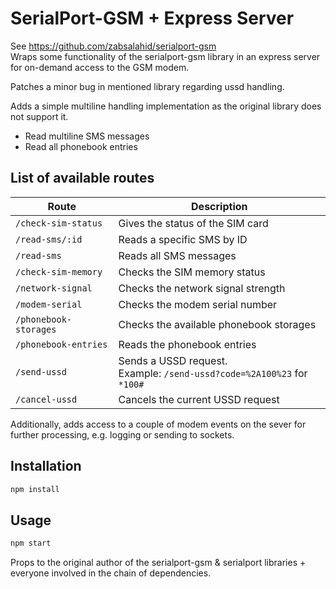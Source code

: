 # SerialPort-GSM + Express Server

See https://github.com/zabsalahid/serialport-gsm   
Wraps some functionality of the serialport-gsm library in an express server for on-demand access to the GSM modem.   

Patches a minor bug in mentioned library regarding ussd handling.   

Adds a simple multiline handling implementation as the original library does not support it.
- Read multiline SMS messages
- Read all phonebook entries

## List of available routes
| Route                   | Description                                                                |
|-------------------------|----------------------------------------------------------------------------|
| `/check-sim-status`     | Gives the status of the SIM card                                           |
| `/read-sms/:id`         | Reads a specific SMS by ID                                                 |
| `/read-sms`             | Reads all SMS messages                                                     |
| `/check-sim-memory`     | Checks the SIM memory status                                               |
| `/network-signal`       | Checks the network signal strength                                         |
| `/modem-serial`         | Checks the modem serial number                                             |
| `/phonebook-storages`   | Checks the available phonebook storages                                    |
| `/phonebook-entries`    | Reads the phonebook entries                                                |
| `/send-ussd`            | Sends a USSD request.<br/>Example: `/send-ussd?code=%2A100%23` for `*100#` |
| `/cancel-ussd`          | Cancels the current USSD request                                           |


Additionally, adds access to a couple of modem events on the sever for further processing, e.g. logging or sending to sockets.

## Installation
```bash
npm install
```

## Usage
```bash
npm start
```

Props to the original author of the serialport-gsm & serialport libraries + everyone involved in the chain of dependencies.
